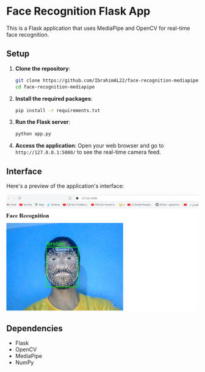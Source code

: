 
# Face Recognition Flask App

This is a Flask application that uses MediaPipe and OpenCV for real-time face recognition.

## Setup

1. **Clone the repository**:
   ```bash
   git clone https://github.com/IbrahimAL22/face-recognition-mediapipe.git
   cd face-recognition-mediapipe
   ```

2. **Install the required packages**:
   ```bash
   pip install -r requirements.txt
   ```

3. **Run the Flask server**:
   ```bash
   python app.py
   ```

4. **Access the application**:
   Open your web browser and go to `http://127.0.0.1:5000/` to see the real-time camera feed.

## Interface

Here's a preview of the application's interface:

![Application Interface](Screenshot.png)

## Dependencies

- Flask
- OpenCV
- MediaPipe
- NumPy
